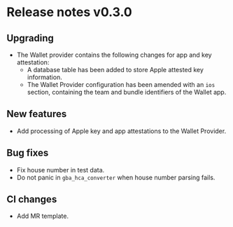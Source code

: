 # Release notes v0.3.0

## Upgrading

* The Wallet provider contains the following changes for app and key attestation:
  * A database table has been added to store Apple attested key information.
  * The Wallet Provider configuration has been amended with an `ios` section, containing the team and bundle identifiers of the Wallet app.

## New features

* Add processing of Apple key and app attestations to the Wallet Provider.

## Bug fixes

* Fix house number in test data.
* Do not panic in `gba_hca_converter` when house number parsing fails.

## CI changes

* Add MR template.
